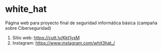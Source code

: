 # white_hat
Página web para proyecto final de seguridad informática básica (campaña sobre Ciberseguridad)
1. Sitio web: https://cutt.ly/Kkt1ysM
2. Instagram: https://www.instagram.com/whit3hat_/
